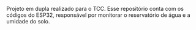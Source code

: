 Projeto em dupla realizado para o TCC.
Esse repositório conta com os códigos do ESP32, responsável por monitorar o reservatório de água e a umidade do solo.
